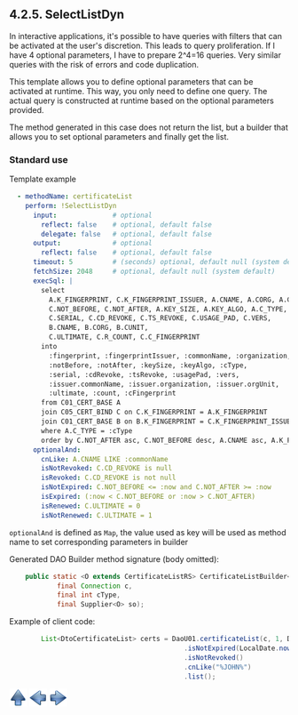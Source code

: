 ## 4.2.5. SelectListDyn


In interactive applications, it's possible to have queries with filters that can be activated at the user's discretion.
This leads to query proliferation.
If I have 4 optional parameters, I have to prepare 2^4=16 queries.
Very similar queries with the risk of errors and code duplication.

This template allows you to define optional parameters that can be activated at runtime.
This way, you only need to define one query.
The actual query is constructed at runtime based on the optional parameters provided.

The method generated in this case does not return the list, but a builder that allows you to set optional parameters
and finally get the list.

### Standard use

Template example

~~~yaml
  - methodName: certificateList
    perform: !SelectListDyn
      input:              # optional
        reflect: false    # optional, default false
        delegate: false   # optional, default false
      output:             # optional
        reflect: false    # optional, default false
      timeout: 5          # (seconds) optional, default null (system default)
      fetchSize: 2048     # optional, default null (system default)
      execSql: |
        select
          A.K_FINGERPRINT, C.K_FINGERPRINT_ISSUER, A.CNAME, A.CORG, A.CUNIT,
          C.NOT_BEFORE, C.NOT_AFTER, A.KEY_SIZE, A.KEY_ALGO, A.C_TYPE,
          C.SERIAL, C.CD_REVOKE, C.TS_REVOKE, C.USAGE_PAD, C.VERS,
          B.CNAME, B.CORG, B.CUNIT, 
          C.ULTIMATE, C.R_COUNT, C.C_FINGERPRINT
        into
          :fingerprint, :fingerprintIssuer, :commonName, :organization, :orgUnit,
          :notBefore, :notAfter, :keySize, :keyAlgo, :cType,
          :serial, :cdRevoke, :tsRevoke, :usagePad, :vers,
          :issuer.commonName, :issuer.organization, :issuer.orgUnit, 
          :ultimate, :count, :cFingerprint
        from C01_CERT_BASE A
        join C05_CERT_BIND C on C.K_FINGERPRINT = A.K_FINGERPRINT
        join C01_CERT_BASE B on B.K_FINGERPRINT = C.K_FINGERPRINT_ISSUER
        where A.C_TYPE = :cType
        order by C.NOT_AFTER asc, C.NOT_BEFORE desc, A.CNAME asc, A.K_FINGERPRINT asc , C.SERIAL
      optionalAnd:
        cnLike: A.CNAME LIKE :commonName
        isNotRevoked: C.CD_REVOKE is null
        isRevoked: C.CD_REVOKE is not null
        isNotExpired: C.NOT_BEFORE <= :now and C.NOT_AFTER >= :now
        isExpired: (:now < C.NOT_BEFORE or :now > C.NOT_AFTER)
        isRenewed: C.ULTIMATE = 0
        isNotRenewed: C.ULTIMATE = 1
~~~

`optionalAnd` is defined as `Map`,
the value used as key will be used as method name to set corresponding parameters in builder

Generated DAO Builder method signature (body omitted):

~~~java
    public static <O extends CertificateListRS> CertificateListBuilder<O> certificateList(
            final Connection c,
            final int cType,
            final Supplier<O> so);
~~~

Example of client code:

~~~java
        List<DtoCertificateList> certs = DaoU01.certificateList(c, 1, DtoCertificateList::new)
                                            .isNotExpired(LocalDate.now())
                                            .isNotRevoked()
                                            .cnLike("%JOHN%")
                                            .list();
~~~


[![Up](go-up.png)](ConfigYaml.md) [![Next](go-previous.png)](CursorForSelect.md) [![Next](go-next.png)](insert.md)